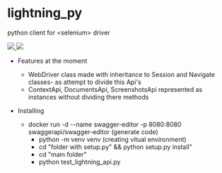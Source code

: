 
# lightning_py
python client for &lt;selenium> driver
<p align="left">
    <a href="https://www.python.org/" target="blank">
        <img src="https://img.shields.io/badge/Python-3776AB?style=for-the-badge&logo=python&logoColor=white" />
    </a>
    <a href="https://swagger.io/" target="blank">
        <img src="https://img.shields.io/badge/Swagger-23000.svg?style=for-the-badge&logo=swagger&logoColor=white"/>
    </a>
</p>

* Features at the moment
  * WebDriver class made with inheritance to Session and Navigate classes- as attempt to divide this Api's
  * ContextApi, DocumentsApi, ScreenshotsApi represented as instances without dividing there methods

* Installing
  * docker run -d --name swagger-editor -p 8080:8080 swaggerapi/swagger-editor (generate code)
    * python -m venv venv (creating vitual environment)
    * cd "folder with setup.py" && python setup.py install" 
    * cd "main folder"
    * python test_lightning_api.py